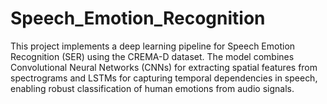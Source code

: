 # Speech_Emotion_Recognition
This project implements a deep learning pipeline for Speech Emotion Recognition (SER) using the CREMA-D dataset. The model combines Convolutional Neural Networks (CNNs) for extracting spatial features from spectrograms and LSTMs for capturing temporal dependencies in speech, enabling robust classification of human emotions from audio signals.
